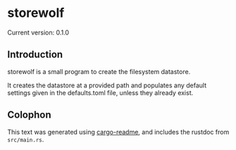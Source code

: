 # storewolf

Current version: 0.1.0

## Introduction

storewolf is a small program to create the filesystem datastore.

It creates the datastore at a provided path and populates any default
settings given in the defaults.toml file, unless they already exist.

## Colophon

This text was generated using [cargo-readme](https://crates.io/crates/cargo-readme), and includes the rustdoc from `src/main.rs`.